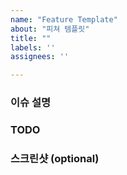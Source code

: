```yaml
---
name: "Feature Template"
about: "피쳐 템플릿"
title: ""
labels: ''
assignees: ''

---
```

### 이슈 설명

### TODO

### 스크린샷 (optional)

